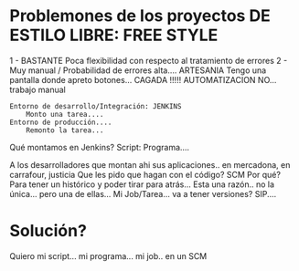 # Problemones de los proyectos DE ESTILO LIBRE: FREE STYLE

1 - BASTANTE Poca flexibilidad con respecto al tratamiento de errores
2 - Muy manual / Probabilidad de errores alta.... ARTESANIA
    Tengo una pantalla donde apreto botones... CAGADA !!!!!
    AUTOMATIZACION NO... trabajo manual
    
    Entorno de desarrollo/Integración: JENKINS
        Monto una tarea....
    Entorno de producción....
        Remonto la tarea...

Qué montamos en Jenkins? Script: Programa....

A los desarrolladores que montan ahi sus aplicaciones.. en mercadona, en carrafour, justicia
Que les pido que hagan con el código? SCM
Por qué? Para tener un histórico y poder tirar para atrás... 
         Esta una razón.. no la única... pero una de ellas...
Mi Job/Tarea... va a tener versiones? SIP.... 

# Solución?

Quiero mi script... mi programa... mi job.. en un SCM


